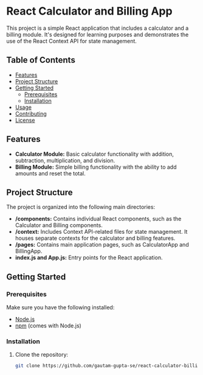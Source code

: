 # React Calculator and Billing App

This project is a simple React application that includes a calculator and a billing module. It's designed for learning purposes and demonstrates the use of the React Context API for state management.

## Table of Contents

- [Features](#features)
- [Project Structure](#project-structure)
- [Getting Started](#getting-started)
  - [Prerequisites](#prerequisites)
  - [Installation](#installation)
- [Usage](#usage)
- [Contributing](#contributing)
- [License](#license)

## Features

- **Calculator Module:** Basic calculator functionality with addition, subtraction, multiplication, and division.
- **Billing Module:** Simple billing functionality with the ability to add amounts and reset the total.

## Project Structure

The project is organized into the following main directories:

- **/components:** Contains individual React components, such as the Calculator and Billing components.
- **/context:** Includes Context API-related files for state management. It houses separate contexts for the calculator and billing features.
- **/pages:** Contains main application pages, such as CalculatorApp and BillingApp.
- **index.js and App.js:** Entry points for the React application.

## Getting Started

### Prerequisites

Make sure you have the following installed:

- [Node.js](https://nodejs.org/)
- [npm](https://www.npmjs.com/) (comes with Node.js)

### Installation

1. Clone the repository:

   ```bash
   git clone https://github.com/gautam-gupta-se/react-calculator-billing-app.git
```
